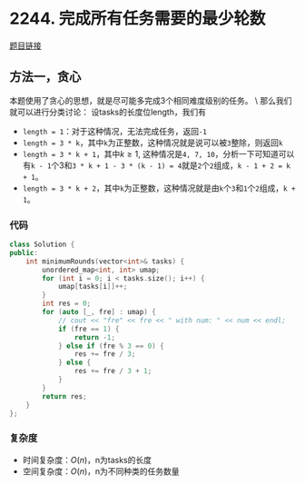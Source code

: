 #  2244. 完成所有任务需要的最少轮数
[题目链接](https://leetcode.cn/problems/minimum-rounds-to-complete-all-tasks/description/)
## 方法一，贪心
本题使用了贪心的思想，就是尽可能多完成3个相同难度级别的任务。 \\
那么我们就可以进行分类讨论：
设tasks的长度位length，我们有
+ `length = 1`：对于这种情况，无法完成任务，返回`-1`
+ `length = 3 * k`，其中`k`为正整数，这种情况就是说可以被`3`整除，则返回`k`
+ `length = 3 * k + 1`，其中$k \geq 1$, 这种情况是`4, 7, 10`，分析一下可知道可以有`k - 1`个3和`3 * k + 1 - 3 * (k - 1) = 4`就是`2`个`2`组成，`k - 1 + 2 = k + 1`。
+ `length = 3 * k + 2`，其中`k`为正整数，这种情况就是由`k`个`3`和`1`个`2`组成，`k + 1`。

### 代码
````c++
class Solution {
public:
    int minimumRounds(vector<int>& tasks) {
        unordered_map<int, int> umap;
        for (int i = 0; i < tasks.size(); i++) {
            umap[tasks[i]]++;
        }
        int res = 0;
        for (auto [_, fre] : umap) {
            // cout << "fre" << fre << " with num: " << num << endl;
            if (fre == 1) {
                return -1;
            } else if (fre % 3 == 0) {
                res += fre / 3;
            } else {
                res += fre / 3 + 1;
            }
        }
        return res;
    }
};
````

### 复杂度
+ 时间复杂度：$O(n)$，n为tasks的长度
+ 空间复杂度：$O(n)$，n为不同种类的任务数量